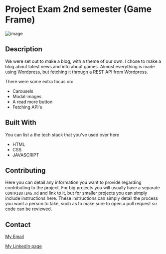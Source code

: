 # Project Exam 2nd semester (Game Frame)

![image](https://user-images.githubusercontent.com/52622303/164316813-4b12d99f-aeb7-4069-85cf-e72b3a50ac99.png)

## Description

We were set out to make a blog, with a theme of our own. I chose to make a blog about latest news and info about games.
Almost everything is made using Wordpress, but fetching it through a REST API from Wordpress.

There were some extra focus on:

- Carousels
- Modal images
- A read more button
- Fetching API's

## Built With

You can list a the tech stack that you've used over here

- HTML
- CSS
- JAVASCRIPT


## Contributing

Here you can detail any information you want to provide regarding contributing to the project. For big projects you will usually have a separate `CONTRIBUTING.md` and link to it, but for smaller projects you can simply include instructions here. These instructions can simply detail the process you want a person to take, such as to make sure to open a pull request so code can be reviewed.

## Contact

[My Email](phm@live.no)

[My LinkedIn page](https://www.linkedin.com/in/phillip-mikalsen-4265a421a/)
